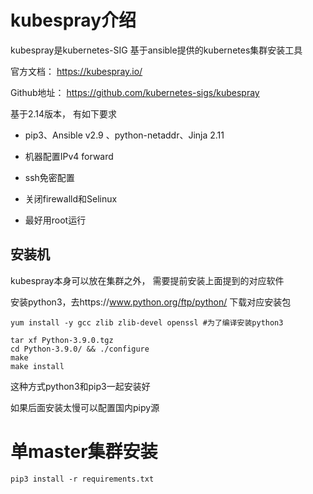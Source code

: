 # kubespray介绍

kubespray是kubernetes-SIG 基于ansible提供的kubernetes集群安装工具

官方文档： https://kubespray.io/

Github地址： https://github.com/kubernetes-sigs/kubespray

基于2.14版本， 有如下要求

- pip3、Ansible v2.9 、python-netaddr、Jinja 2.11

- 机器配置IPv4 forward

- ssh免密配置

- 关闭firewalld和Selinux

- 最好用root运行

## 安装机

kubespray本身可以放在集群之外， 需要提前安装上面提到的对应软件

安装python3，去https://www.python.org/ftp/python/ 下载对应安装包

```
yum install -y gcc zlib zlib-devel openssl #为了编译安装python3

tar xf Python-3.9.0.tgz
cd Python-3.9.0/ && ./configure
make
make install
```

这种方式python3和pip3一起安装好

如果后面安装太慢可以配置国内pipy源

# 单master集群安装

```
pip3 install -r requirements.txt
```

